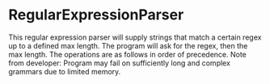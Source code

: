 # RegularExpressionParser
This regular expression parser will supply strings that match a certain regex up to a defined max length.  The program will ask for the regex, then the max length.  The operations are as follows in order of precedence.  Note from developer: Program may fail on sufficiently long and complex grammars due to limited memory.
